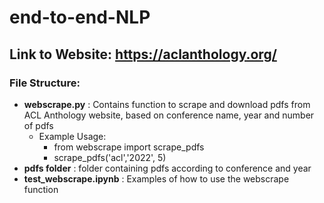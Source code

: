 # end-to-end-NLP

## Link to Website: https://aclanthology.org/

### File Structure:
- <b>webscrape.py</b> : Contains function to scrape and download   pdfs from ACL Anthology website, based on conference name, year and number of pdfs
    - Example Usage: 
        - from webscrape import scrape_pdfs
        - scrape_pdfs('acl','2022', 5)
- <b>pdfs folder</b> : folder containing pdfs according to conference and year
- <b>test_webscrape.ipynb</b> : Examples of how to use the webscrape function
